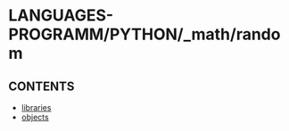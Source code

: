 # LANGUAGES-PROGRAMM/PYTHON/_math/random

## CONTENTS  
*	[libraries](libraries.md)  
*	[objects](objects.md)  

